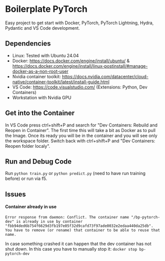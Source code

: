 # Boilerplate PyTorch

Easy project to get start with Docker, PyTorch, PyTorch Lightning, Hydra, Pydantic and VS Code development.

## Dependencies
- Linux: Tested with Ubuntu 24.04
- Docker: https://docs.docker.com/engine/install/ubuntu/ & https://docs.docker.com/engine/install/linux-postinstall/#manage-docker-as-a-non-root-user
- Nvidia container toolkit: https://docs.nvidia.com/datacenter/cloud-native/container-toolkit/latest/install-guide.html
- VS Code: https://code.visualstudio.com/ (Extensions: Python, Dev Containers)
- Workstation with Nvidia GPU

## Get into the Container
In VS Code press ctrl+shift+P and search for "Dev Containers: Rebuild and Reopen in Container". The first time this will take a bit as Docker as to pull the Image. Once its ready you will be in the container and you will see only the workspace folder. Switch back with ctrl+shift+P and "Dev Containers: Reopen folder localy".

## Run and Debug Code
Run `python train.py` or `python predict.py` (need to have run training before) or run via f5.

## Issues
#### Container already in use
```
Error response from daemon: Conflict. The container name "/bp-pytorch-dev" is already in use by container "fbb94ded6b754f6629d3fb197e05f32d9cafd73f97ade0032e2edaa440da25db". You have to remove (or rename) that container to be able to reuse that name.
```
In case something crashed it can happen that the dev container has not shut down. In this case you have to manually stop it: `docker stop bp-pytorch-dev`
